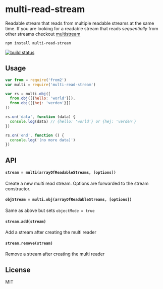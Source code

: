 # multi-read-stream

Readable stream that reads from multiple readable streams at the same time.
If you are looking for a readable stream that reads *sequentially* from other streams checkout [multistream](https://github.com/feross/multistream)

```
npm install multi-read-stream
```

[![build status](http://img.shields.io/travis/mafintosh/multi-read-stream.svg?style=flat)](http://travis-ci.org/mafintosh/multi-read-stream)

## Usage

``` js
var from = require('from2')
var multi = require('multi-read-stream')

var rs = multi.obj([
  from.obj([{hello: 'world'}]),
  from.obj([{hej: 'verden'}])
])

rs.on('data', function (data) {
  console.log(data) // {hello: 'world'} or {hej: 'verden'}
})

rs.on('end', function () {
  console.log('(no more data)')
})
```

## API

#### `stream = multi(arrayOfReadableStreams, [options])`

Create a new multi read stream. Options are forwarded to the
stream constructor.

#### `objStream = multi.obj(arrayOfReadableStreams, [options])`

Same as above but sets `objectMode = true`

#### `stream.add(stream)`

Add a stream after creating the multi reader

#### `stream.remove(stream)`

Remove a stream after creating the multi reader

## License

MIT
